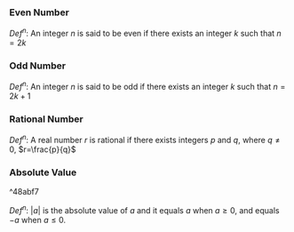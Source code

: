### Even Number
$Def^n$: An integer $n$ is said to be even if there exists an integer $k$ such that $n=2k$
### Odd Number
$Def^n$: An integer $n$ is said to be odd if there exists an integer $k$ such that $n=2k+1$
### Rational Number
$Def^n$: A real number $r$ is rational if there exists integers $p$ and $q$, where $q\neq0$, $r=\frac{p}{q}$
### Absolute Value

^48abf7

$Def^n$: $|a|$ is the absolute value of $a$ and it equals $a$ when $a≥0$, and equals $-a$ when $a≤0$.